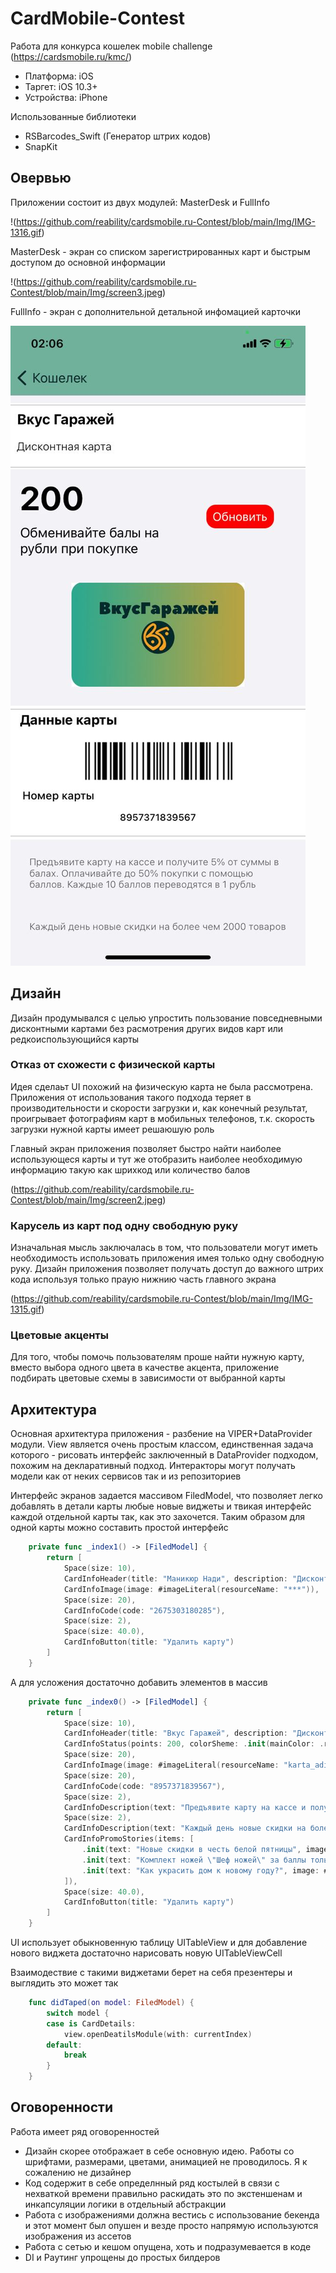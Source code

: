 
# CardMobile-Contest

Работа для конкурса кошелек mobile challenge (https://cardsmobile.ru/kmc/)

- Платформа: iOS
- Таргет: iOS 10.3+
- Устройства: iPhone

Использованные библиотеки

- RSBarcodes_Swift (Генератор штрих кодов)
- SnapKit

## Овервью

Приложении состоит из двух модулей: MasterDesk и FullInfo

!(https://github.com/reability/cardsmobile.ru-Contest/blob/main/Img/IMG-1316.gif)

MasterDesk - экран со списком зарегистрированных карт и быстрым доступом до основной информации

!(https://github.com/reability/cardsmobile.ru-Contest/blob/main/Img/screen3.jpeg)

FullInfo - экран с дополнительной детальной инфомацией карточки

![](https://github.com/reability/cardsmobile.ru-Contest/blob/main/Img/screen1.jpeg)

## Дизайн

Дизайн продумывался с целью упростить пользование повседневными дисконтными картами без расмотрения других видов карт или редкоиспользующийся карты

### Отказ от схожести с физической карты

Идея сделаьт UI похожий на физическую карта не была рассмотрена. Приложения от использования такого подхода теряет в производительности и скорости загрузки и, как конечный результат, проигрывает фотографиям карт в мобильных телефонов, т.к. скорость загрузки нужной карты имеет решаюшую роль

Главный экран приложения позволяет быстро найти наиболее использующеся карты и тут же отобразить наиболее необходимую информацию такую как шрихкод или количество балов

(https://github.com/reability/cardsmobile.ru-Contest/blob/main/Img/screen2.jpeg)


### Карусель из карт под одну свободную руку

Изначальная мысль заключалась в том, что пользователи могут иметь необходимость использовать приложения имея только одну свободную руку. Дизайн приложения позволяет получать доступ до важного штрих кода используя только праую нижнию часть главного экрана

(https://github.com/reability/cardsmobile.ru-Contest/blob/main/Img/IMG-1315.gif)

### Цветовые акценты

Для того, чтобы помочь пользователям проше найти нужную карту, вместо выбора одного цвета в качестве акцента, приложение подбирать цветовые схемы в зависимости от выбранной карты

## Архитектура

Основная архитектура приложения - разбение на VIPER+DataProvider модули. View является очень простым классом, единственная задача которого - рисовать интерфейс заключенный в DataProvider подходом, похожим на декларативный подход. Интеракторы могут получать модели как от неких сервисов так и из репозиториев

Интерфейс экранов задается массивом FiledModel, что позволяет легко добавлять в детали карты любые новые виджеты и твикая интерфейс каждой отдельной карты так, как это захочется. Таким образом для одной карты можно составить простой интерфейс

```swift
    private func _index1() -> [FiledModel] {
        return [
            Space(size: 10),
            CardInfoHeader(title: "Маникюр Нади", description: "Дисконтная карта"),
            CardInfoImage(image: #imageLiteral(resourceName: "***")),
            Space(size: 20),
            CardInfoCode(code: "2675303180285"),
            Space(size: 2),
            Space(size: 40.0),
            CardInfoButton(title: "Удалить карту")
        ]
    }
```

А для усложения достаточно добавить элементов в массив

```swift
    private func _index0() -> [FiledModel] {
        return [
            Space(size: 10),
            CardInfoHeader(title: "Вкус Гаражей", description: "Дисконтная карта"),
            CardInfoStatus(points: 200, colorSheme: .init(mainColor: .red, complementaryColor: .white)),
            Space(size: 20),
            CardInfoImage(image: #imageLiteral(resourceName: "karta_adidas_standart")),
            Space(size: 20),
            CardInfoCode(code: "8957371839567"),
            Space(size: 2),
            CardInfoDescription(text: "Предъявите карту на кассе и получите 5% от суммы в балах. Оплачивайте до 50% покупки с помощью баллов. Каждые 10 баллов переводятся в 1 рубль"),
            Space(size: 2),
            CardInfoDescription(text: "Каждый день новые скидки на более чем 2000 товаров"),
            CardInfoPromoStories(items: [
                .init(text: "Новые скидки в честь белой пятницы", image: #imageLiteral(resourceName: "3074113-200")),
                .init(text: "Комплект ножей \"Шеф ножей\" за баллы только в декабре. Узнайте больше ", image: #imageLiteral(resourceName: "3074113-200")),
                .init(text: "Как украсить дом к новому году?", image: #imageLiteral(resourceName: "3074113-200")),
            ]),
            Space(size: 40.0),
            CardInfoButton(title: "Удалить карту")
        ]
    }
```

UI использует обыкновенную таблицу UITableView и для добавление нового виджета достаточно нарисовать новую UITableViewCell

Взаимодествие с такими виджетами берет на себя презентеры и выглядить это может так

```swift
    func didTaped(on model: FiledModel) {
        switch model {
        case is CardDetails:
            view.openDeatilsModule(with: currentIndex)
        default:
            break
        }
    }
```

## Оговоренности

Работа имеет ряд оговоренностей

- Дизайн скорее отображает в себе основную идею. Работы со шрифтами, размерами, цветами, анимацией не проводилось. Я к сожалению не дизайнер
- Код содержит в себе определнный ряд костылей в связи с нехваткой времени правильно раскидать это по экстеншенам и инкапсуляции логики в отдельный абстракции
- Работа с изображениями должна вестись с использование бекенда и этот момент был опушен и везде просто напрямую используются изображения из ассетов
- Работа с сетью и кешом опущена, хоть и подразумевается в коде
- DI и Раутинг упрощены до простых билдеров

